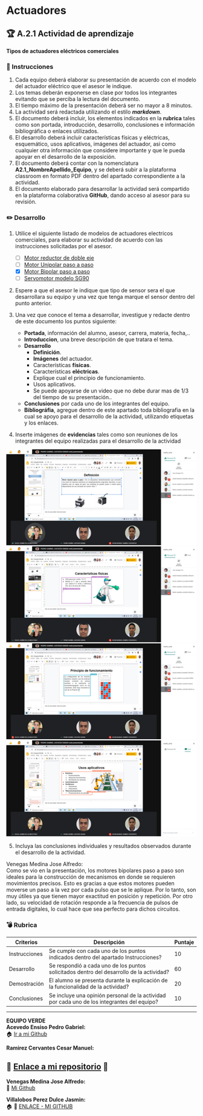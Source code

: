 # Actuadores

## :trophy: A.2.1 Actividad de aprendizaje

**Tipos de actuadores eléctricos comerciales**

### :blue_book: Instrucciones

1. Cada equipo deberá elaborar su presentación de acuerdo con el modelo del actuador eléctrico que el asesor le indique.
2. Los temas deberán exponerse en clase por todos los integrantes evitando que se perciba la lectura del documento.
3. El tiempo máximo de la presentación deberá ser no mayor a 8 minutos.
4. La actividad será redactada utilizando el estilo ***markdown***.
5. El documento deberá incluir, los elementos indicados en la **rubrica** tales como son portada, introducción, desarrollo, conclusiones e información bibliográfica o enlaces utilizados.
6. El desarrollo deberá incluir características físicas y eléctricas, esquemático, usos aplicativos,  imágenes del actuador, asi como cualquier otra información que considere importante y que le pueda apoyar en el desarrollo de la exposición.
7. El documento deberá contar con la nomenclatura **A2.1_NombreApellido_Equipo**, y se deberá subir a la plataforma classroom en formato PDF dentro del apartado correspondiente a la actividad.
8. El documento elaborado para desarrollar la actividad será compartido en la plataforma colaborativa **GitHub**, dando acceso al asesor para su revisión.

### :pencil2: Desarrollo

1. Utilice el siguiente listado de modelos de actuadores electricos comerciales, para elaborar su actividad de acuerdo con las instrucciones solicitadas por el asesor.

   - [ ] [Motor reductor de doble eje](https://articulo.mercadolibre.com.mx/MLM-651722486-motor-reductor-de-doble-eje-recto-3-vcc-mot-120-_JM?quantity=1#position=3&type=item&tracking_id=36396cb4-7b75-41a3-97e3-a0c6af6709c3) 
   - [ ] [Motor Unipolar paso a paso](https://articulo.mercadolibre.com.mx/MLM-587352935-motor-a-pasos-pm55l-048-unipolar-75-por-paso-con-cables-_JM?quantity=1#position=3&type=item&tracking_id=1a7ba1b9-b483-4d15-889f-2b970c4779c2) 
   - [X] [Motor Bipolar paso a paso](https://articulo.mercadolibre.com.mx/MLM-783827003-motores-a-pasos-nema-23-bipolar-13kg-minebea-japones-arduino-_JM?quantity=1#position=2&type=item&tracking_id=f05c36d1-e3e0-4d19-b76e-8bbd132124fd) 
   - [ ] [Servomotor modelo SG90](https://articulo.mercadolibre.com.mx/MLM-618694358-micro-servomotor-sg90-robotica-arduino-16-kg-servo-motor-_JM?quantity=1&variation=23651072471#position=1&type=item&tracking_id=4b156b79-3721-4fc1-9ef0-4f378d92e1ef)

2. Espere a que el asesor le indique que tipo de sensor sera el que desarrollara su equipo y una vez que tenga marque el sensor dentro del punto anterior.
3. Una vez que conoce el tema a desarrollar, investigue y redacte dentro de este documento los puntos siguiente:

   - **Portada**, información del alumno, asesor, carrera, materia, fecha,..
   - **Introduccion**, una breve descripción de que tratara el tema.
   - **Desarrollo**
     - **Definición**.
     - **Imágenes** del actuador.
     - Características **físicas**.
     - Características **eléctricas**.
     - Explique cual el principio de funcionamiento.
     - Usos aplicativos.
     - Se puede apoyarse de un video que no debe durar mas de 1/3 del tiempo de su presentación..
    - **Conclusiones** por cada uno de los integrantes del equipo.
    - **Bibliográfia**, agregue dentro de este apartado toda bibliografia en la cual se apoyo para el desarrollo de la actividad, utilizando etiquetas y los enlaces.
4. Inserte imágenes de **evidencias** tales como son reuniones  de los integrantes del equipo realizadas para el desarrollo de la actividad

![Evidencia 1](../img/A2.1_Captura1.png)  
![Evidencia 2](../img/A2.1_Captura2.png)  
![Evidencia 3](../img/A2.1_Captura3.png)  
![Evidencia 4](../img/A2.1_Captura4.png)

5. Incluya las conclusiones individuales y resultados observados durante el desarrollo de la actividad.

Venegas Medina Jose Alfredo:  
Como se vio en la presentación, los motores bipolares paso a paso son ideales para la construcción de mecanismos en donde se requieren movimientos precisos. Esto es gracias a que estos motores pueden  moverse un paso a la vez por cada pulso que se le aplique. Por lo tanto, son muy útiles ya que tienen mayor exactitud en posición y repetición. Por otro lado, su velocidad de rotación responde a la frecuencia de pulsos de entrada digitales, lo cual hace que sea perfecto para dichos circuitos. 

### :bomb: Rubrica

| Criterios     | Descripción                                                                                  | Puntaje |
| ------------- | -------------------------------------------------------------------------------------------- | ------- |
| Instrucciones | Se cumple con cada uno de los puntos indicados dentro del apartado Instrucciones?            | 10      |  | 5 |
| Desarrollo    | Se respondió a cada uno de los puntos solicitados dentro del desarrollo de la actividad?     | 60      |
| Demostración  | El alumno se presenta durante la explicación de la funcionalidad de la actividad?            | 20      |
| Conclusiones  | Se incluye una opinión personal de la actividad  por cada uno de los integrantes del equipo? | 10      |

___
**EQUIPO VERDE**  
**Acevedo Ensiso Pedro Gabriel:**   
:house: [Ir a mi Github](https://github.com/Gabriel123x/Sistemas_Programables.git)

**Ramirez Cervantes Cesar Manuel:**  
## :link: [Enlace a mi repositorio](https://github.com/CMRamirezC/Sistemas_Programables_Ramirez_Cervantes.git) :link:


**Venegas Medina Jose Alfredo:**   
:wolf: [Mi Github](https://github.com/Alfredopflc/Sistemas-Programables)

**Villalobos Perez Dulce Jasmin:**  
:house: :open_file_folder: [ENLACE - MI GITHUB](https://github.com/Villalobos39/SISTEMAS-PROGRAMABLES.git )